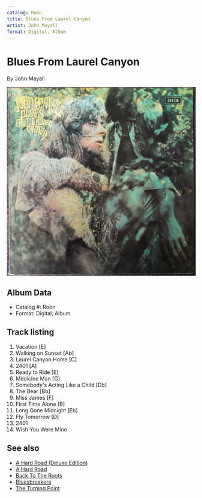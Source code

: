 ```yaml
---
catalog: Roon
title: Blues From Laurel Canyon
artist: John Mayall
format: Digital, Album
---
```


# Blues From Laurel Canyon

By John Mayall

![](../../assets/albumcovers/John_Mayall-Blues_From_Laurel_Canyon.png)

## Album Data

- Catalog #: Roon
- Format: Digital, Album


## Track listing


1. Vacation [E]
2. Walking on Sunset [Ab]
3. Laurel Canyon Home [C]
4. 2401 [A]
5. Ready to Ride [E]
6. Medicine Man [G]
7. Somebody's Acting Like a Child [Db]
8. The Bear [Bb]
9. Miss James [F]
10. First Time Alone [B]
11. Long Gone Midnight [Eb]
12. Fly Tomorrow [D]
13. 2401
14. Wish You Were Mine


## See also

- [A Hard Road (Deluxe Edition)](A_Hard_Road_Deluxe_Edition.md)
- [A Hard Road](A_Hard_Road.md)
- [Back To The Roots](Back_To_The_Roots.md)
- [Bluesbreakers](Bluesbreakers.md)
- [The Turning Point](The_Turning_Point.md)
